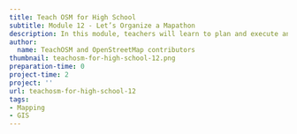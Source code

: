 ```yaml
---
title: Teach OSM for High School
subtitle: Module 12 - Let’s Organize a Mapathon
description: In this module, teachers will learn to plan and execute an in class mapathon.  Resources will be provided including a suggested workflow for pre, during and post mapathon activities.
author:
  name: TeachOSM and OpenStreetMap contributors
thumbnail: teachosm-for-high-school-12.png
preparation-time: 0
project-time: 2
project: ''
url: teachosm-for-high-school-12
tags:
- Mapping
- GIS
---
```


